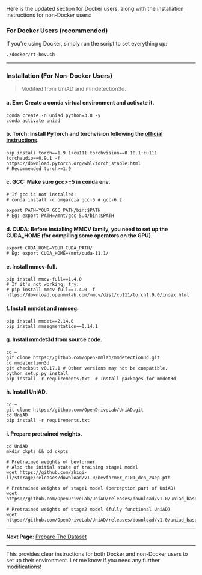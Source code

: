 Here is the updated section for Docker users, along with the installation instructions for non-Docker users:

### For Docker Users (recommended)

If you're using Docker, simply run the script to set everything up:

```bash
./docker/rt-bev.sh
```

---

### Installation (For Non-Docker Users)

> Modified from UniAD and mmdetection3d.

#### a. **Env: Create a conda virtual environment and activate it.**
```shell
conda create -n uniad python=3.8 -y
conda activate uniad
```

#### b. **Torch: Install PyTorch and torchvision following the [official instructions](https://pytorch.org/).**
```shell
pip install torch==1.9.1+cu111 torchvision==0.10.1+cu111 torchaudio==0.9.1 -f https://download.pytorch.org/whl/torch_stable.html
# Recommended torch>=1.9
```

#### c. **GCC: Make sure gcc>=5 in conda env.**
```shell
# If gcc is not installed:
# conda install -c omgarcia gcc-6 # gcc-6.2

export PATH=YOUR_GCC_PATH/bin:$PATH
# Eg: export PATH=/mnt/gcc-5.4/bin:$PATH
```

#### d. **CUDA: Before installing MMCV family, you need to set up the CUDA_HOME (for compiling some operators on the GPU).**
```shell
export CUDA_HOME=YOUR_CUDA_PATH/
# Eg: export CUDA_HOME=/mnt/cuda-11.1/
```

#### e. **Install mmcv-full.**
```shell
pip install mmcv-full==1.4.0
# If it's not working, try:
# pip install mmcv-full==1.4.0 -f https://download.openmmlab.com/mmcv/dist/cu111/torch1.9.0/index.html
```

#### f. **Install mmdet and mmseg.**
```shell
pip install mmdet==2.14.0
pip install mmsegmentation==0.14.1
```

#### g. **Install mmdet3d from source code.**
```shell
cd ~
git clone https://github.com/open-mmlab/mmdetection3d.git
cd mmdetection3d
git checkout v0.17.1 # Other versions may not be compatible.
python setup.py install
pip install -r requirements.txt  # Install packages for mmdet3d
```

#### h. **Install UniAD.**
```shell
cd ~
git clone https://github.com/OpenDriveLab/UniAD.git
cd UniAD
pip install -r requirements.txt
```

#### i. **Prepare pretrained weights.**
```shell
cd UniAD
mkdir ckpts && cd ckpts

# Pretrained weights of bevformer
# Also the initial state of training stage1 model
wget https://github.com/zhiqi-li/storage/releases/download/v1.0/bevformer_r101_dcn_24ep.pth

# Pretrained weights of stage1 model (perception part of UniAD)
wget https://github.com/OpenDriveLab/UniAD/releases/download/v1.0/uniad_base_track_map.pth

# Pretrained weights of stage2 model (fully functional UniAD)
wget https://github.com/OpenDriveLab/UniAD/releases/download/v1.0/uniad_base_e2e.pth
```

---

**Next Page**: [Prepare The Dataset](./DATA_PREP.md)

---

This provides clear instructions for both Docker and non-Docker users to set up their environment. Let me know if you need any further modifications!
